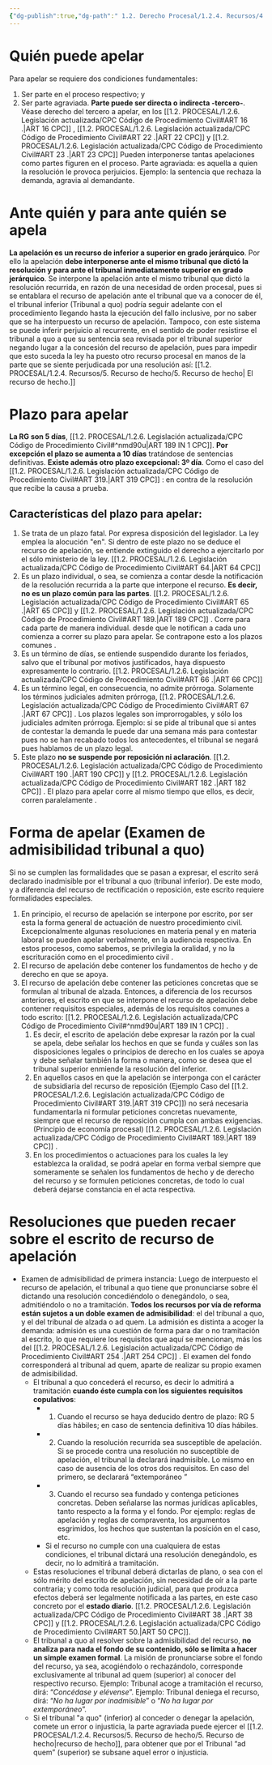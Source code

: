 ```yaml
---
{"dg-publish":true,"dg-path":" 1.2. Derecho Procesal/1.2.4. Recursos/4. Recurso de apelación/4.2. Interposición del recurso de apelación.md","permalink":"/1-2-derecho-procesal/1-2-4-recursos/4-recurso-de-apelacion/4-2-interposicion-del-recurso-de-apelacion/","tags":["Procesal"]}
---
```


# Quién puede apelar

Para apelar se requiere dos condiciones fundamentales:
1. Ser parte en el proceso respectivo; y
 2. Ser parte agraviada.
**Parte puede ser directa o indirecta -tercero-**. Véase derecho del tercero a apelar, en los [[1.2. PROCESAL/1.2.6. Legislación actualizada/CPC Código de Procedimiento Civil#ART 16 .\|ART 16 CPC]] , [[1.2. PROCESAL/1.2.6. Legislación actualizada/CPC Código de Procedimiento Civil#ART 22 .\|ART 22 CPC]]  y [[1.2. PROCESAL/1.2.6. Legislación actualizada/CPC Código de Procedimiento Civil#ART 23 .\|ART 23 CPC]]
Pueden interponerse tantas apelaciones como partes figuren en el proceso.
Parte agraviada: es aquella a quien la resolución le provoca perjuicios. Ejemplo: la sentencia que rechaza la demanda, agravia al demandante.

# Ante quién y para ante quién se apela

**La apelación es un recurso de inferior a superior en grado jerárquico**. Por ello la apelación **debe interponerse ante el mismo tribunal que dictó la resolución y para ante el tribunal inmediatamente superior en grado jerárquico**.
Se interpone la apelación ante el mismo tribunal que dictó la resolución recurrida, en razón de una necesidad de orden procesal, pues si se entablara el recurso de apelación ante el tribunal que va a conocer de él, el tribunal inferior (Tribunal a quo) podría seguir adelante con el procedimiento llegando hasta la ejecución del fallo inclusive, por no saber que se ha interpuesto un recurso de apelación.
Tampoco, con este sistema se puede inferir perjuicio al recurrente, en el sentido de poder resistirse el tribunal a quo a que su sentencia sea revisada por el tribunal superior negando lugar a la concesión del recurso de apelación, pues para impedir que esto suceda la ley ha puesto otro recurso procesal en manos de la parte que se siente perjudicada por una resolución así: [[1.2. PROCESAL/1.2.4. Recursos/5. Recurso de hecho/5. Recurso de hecho\| El recurso de hecho.]]

# Plazo para apelar

**La RG son 5 días**, [[1.2. PROCESAL/1.2.6. Legislación actualizada/CPC Código de Procedimiento Civil#^nmd90u\|ART 189 IN 1 CPC]]. **Por excepción el plazo se aumenta a 10 días** tratándose de sentencias definitivas. **Existe además otro plazo excepcional: 3º día**. Como el caso del [[1.2. PROCESAL/1.2.6. Legislación actualizada/CPC Código de Procedimiento Civil#ART 319.\|ART 319 CPC]] : en contra de la resolución que recibe la causa a prueba.

## Características del plazo para apelar:

 1. Se trata de un plazo fatal. Por expresa disposición del legislador. La ley emplea la alocución "en". Si dentro de este plazo no se deduce el recurso de apelación, se entiende extinguido el derecho a ejercitarlo por el sólo ministerio de la ley. [[1.2. PROCESAL/1.2.6. Legislación actualizada/CPC Código de Procedimiento Civil#ART 64.\|ART 64 CPC]]
 2. Es un plazo individual, o sea, se comienza a contar desde la notificación de la resolución recurrida a la parte que interpone el recurso. **Es decir, no es un plazo común para las partes**. [[1.2. PROCESAL/1.2.6. Legislación actualizada/CPC Código de Procedimiento Civil#ART 65 .\|ART 65 CPC]]  y  [[1.2. PROCESAL/1.2.6. Legislación actualizada/CPC Código de Procedimiento Civil#ART 189.\|ART 189 CPC]] . Corre para cada parte de manera individual. desde que le notifican a cada uno comienza a correr su plazo para apelar. Se contrapone esto a los plazos comunes .
 3. Es un término de días, se entiende suspendido durante los feriados, salvo que el tribunal por motivos justificados, haya dispuesto expresamente lo contrario. [[1.2. PROCESAL/1.2.6. Legislación actualizada/CPC Código de Procedimiento Civil#ART 66 .\|ART 66 CPC]]
 4. Es un término legal, en consecuencia, no admite prórroga. Solamente los términos judiciales admiten prórroga, [[1.2. PROCESAL/1.2.6. Legislación actualizada/CPC Código de Procedimiento Civil#ART 67 .\|ART 67 CPC]] . Los plazos legales son improrrogables, y sólo los judiciales admiten prórroga. Ejemplo: si se pide al tribunal que si antes de contestar la demanda le puede dar una semana más para contestar pues no se han recabado todos los antecedentes, el tribunal se negará pues hablamos de un plazo legal.
5. Este plazo **no se suspende por reposición ni aclaración**. [[1.2. PROCESAL/1.2.6. Legislación actualizada/CPC Código de Procedimiento Civil#ART 190 .\|ART 190 CPC]]  y [[1.2. PROCESAL/1.2.6. Legislación actualizada/CPC Código de Procedimiento Civil#ART 182 .\|ART 182 CPC]] . El plazo para apelar corre al mismo tiempo que ellos, es decir, corren paralelamente .

# Forma de apelar (Examen de admisibilidad tribunal a quo)

Si no se cumplen las formalidades que se pasan a expresar, el escrito será declarado inadmisible por el tribunal a quo (tribunal inferior). De este modo, y a diferencia del recurso de rectificación o reposición, este escrito requiere formalidades especiales.

1. En principio, el recurso de apelación se interpone por escrito, por ser esta la forma general de actuación de nuestro procedimiento civil. Excepcionalmente algunas resoluciones en materia penal y en materia laboral se pueden apelar verbalmente, en la audiencia respectiva. En estos procesos, como sabemos, se privilegia la oralidad, y no la escrituración como en el procedimiento civil .
 2. El recurso de apelación debe contener los fundamentos de hecho y de derecho en que se apoya.
 3. El recurso de apelación debe contener las peticiones concretas que se formulan al tribunal de alzada. Entonces, a diferencia de los recursos anteriores, el escrito en que se interpone el recurso de apelación debe contener requisitos especiales, además de los requisitos comunes a todo escrito: [[1.2. PROCESAL/1.2.6. Legislación actualizada/CPC Código de Procedimiento Civil#^nmd90u\|ART 189 IN 1 CPC]] .
	 1. Es decir, el escrito de apelación debe expresar la razón por la cual se apela, debe señalar los hechos en que se funda y cuáles son las disposiciones legales o principios de derecho en los cuales se apoya y debe señalar también la forma o manera, como se desea que el tribunal superior enmiende la resolución del inferior.
	 2. En aquellos casos en que la apelación se interponga con el carácter de subsidiaria del recurso de reposición (Ejemplo Caso del [[1.2. PROCESAL/1.2.6. Legislación actualizada/CPC Código de Procedimiento Civil#ART 319.\|ART 319 CPC]]) no será necesaria fundamentarla ni formular peticiones concretas nuevamente, siempre que el recurso de reposición cumpla con ambas exigencias. (Principio de economía procesal) [[1.2. PROCESAL/1.2.6. Legislación actualizada/CPC Código de Procedimiento Civil#ART 189.\|ART 189 CPC]] .
	 3. En los procedimientos o actuaciones para los cuales la ley establezca la oralidad, se podrá apelar en forma verbal siempre que someramente se señalen los fundamentos de hecho y de derecho del recurso y se formulen peticiones concretas, de todo lo cual deberá dejarse constancia en el acta respectiva.

# Resoluciones que pueden recaer sobre el escrito de recurso de apelación

- Examen de admisibilidad de primera instancia: Luego de interpuesto el recurso de apelación, el tribunal a quo tiene que pronunciarse sobre él dictando una resolución concediéndolo o denegándolo, o sea, admitiéndolo o no a tramitación. **Todos los recursos por vía de reforma están sujetos a un doble examen de admisibilidad**: el del tribunal a quo, y el del tribunal de alzada o ad quem. La admisión es distinta a acoger la demanda: admisión es una cuestión de forma para dar o no tramitación al escrito, lo que requiere los requisitos que aquí se mencionan, más los del [[1.2. PROCESAL/1.2.6. Legislación actualizada/CPC Código de Procedimiento Civil#ART 254 .\|ART 254 CPC]] . El examen del fondo corresponderá al tribunal ad quem, aparte de realizar su propio examen de admisibilidad. 
	- El tribunal a quo concederá el recurso, es decir lo admitirá a tramitación **cuando éste cumpla con los siguientes requisitos copulativos**:
		- 1. Cuando el recurso se haya deducido dentro de plazo: RG 5 días hábiles; en caso de sentencia definitiva 10 días hábiles.
		- 2. Cuando la resolución recurrida sea susceptible de apelación. Si se procede contra una resolución no susceptible de apelación, el tribunal la declarará inadmisible. Lo mismo en caso de ausencia de los otros dos requisitos. En caso del primero, se declarará “extemporáneo ”
		- 3. Cuando el recurso sea fundado y contenga peticiones concretas. Deben señalarse las normas jurídicas aplicables, tanto respecto a la forma y el fondo. Por ejemplo: reglas de apelación y reglas de compraventa, los argumentos esgrimidos, los hechos que sustentan la posición en el caso, etc.
		- Si el recurso no cumple con una cualquiera de estas condiciones, el tribunal dictará una resolución denegándolo, es decir, no lo admitirá a tramitación.
	- Estas resoluciones el tribunal deberá dictarlas de plano, o sea con el sólo mérito del escrito de apelación, sin necesidad de oír a la parte contraria; y como toda resolución judicial, para que produzca efectos deberá ser legalmente notificada a las partes, en este caso concreto por el **estado diario**. [[1.2. PROCESAL/1.2.6. Legislación actualizada/CPC Código de Procedimiento Civil#ART 38 .\|ART 38 CPC]] y [[1.2. PROCESAL/1.2.6. Legislación actualizada/CPC Código de Procedimiento Civil#ART 50.\|ART 50 CPC]].
	- El tribunal a quo al resolver sobre la admisibilidad del recurso, **no analiza para nada el fondo de su contenido, sólo se limita a hacer un simple examen formal**. La misión de pronunciarse sobre el fondo del recurso, ya sea, acogiéndolo o rechazándolo, corresponde exclusivamente al tribunal ad quem (superior) al conocer del respectivo recurso. Ejemplo: Tribunal acoge a tramitación el recurso, dirá: “*Concédase y elévense*”. Ejemplo: Tribunal deniega el recurso, dirá: “*No ha lugar por inadmisible*” o “*No ha lugar por extemporáneo*”.
	- Si el tribunal "a quo" (inferior) al conceder o denegar la apelación, comete un error o injusticia, la parte agraviada puede ejercer el [[1.2. PROCESAL/1.2.4. Recursos/5. Recurso de hecho/5. Recurso de hecho\|recurso de hecho]], para obtener que por el Tribunal “ad quem” (superior) se subsane aquel error o injusticia.